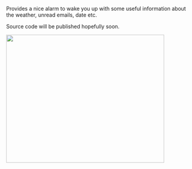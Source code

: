 Provides a nice alarm to wake you up with some useful information about the weather, unread emails, date etc.

Source code will be published hopefully soon.

<a href='http://www.youtube.com/watch?feature=player_embedded&v=r2bS9Ngk8IQ' target='_blank'><img src='http://img.youtube.com/vi/r2bS9Ngk8IQ/0.jpg' width='425' height=344 /></a>